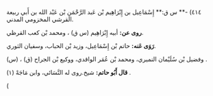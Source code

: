 ٤١٤) -** س ق:** إِسْمَاعِيل بن إِبْرَاهِيم بْن عَبد الرَّحْمَنِ بْن عَبْد الله بن أَبي ربيعة القرشي المخزومي المدني.

**روى عن:** أبيه إِبْرَاهِيم (س ق) ، ومحمد بْن كعب القرظي.

**رَوَى عَنه:** حاتم بْن إِسْمَاعِيل، وزيد بْن الحباب، وسفيان الثوري.

(س) ، وفضيل بْن سُلَيْمان النميري، ومحمد بْن عُمَر الواقدي، ووكيع بْن الجراح (ق) .

**قال أَبُو حاتم:** شيخ.روى له النَّسَائي، وابن مَاجَهْ (١) .

(